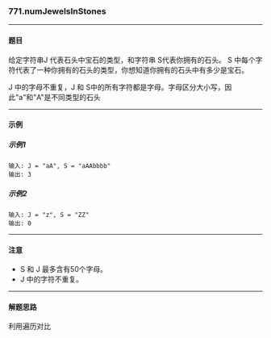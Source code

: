 ### 771.numJewelsInStones
----
#### 题目
给定字符串J 代表石头中宝石的类型，和字符串 S代表你拥有的石头。 S 中每个字符代表了一种你拥有的石头的类型，你想知道你拥有的石头中有多少是宝石。

J 中的字母不重复，J 和 S中的所有字符都是字母。字母区分大小写，因此"a"和"A"是不同类型的石头

----
#### 示例
##### 示例1
```
输入: J = "aA", S = "aAAbbbb"
输出: 3
```

##### 示例2
```
输入: J = "z", S = "ZZ"
输出: 0
```
----
#### 注意
- S 和 J 最多含有50个字母。
- J 中的字符不重复。

---- 
#### 解题思路
利用遍历对比